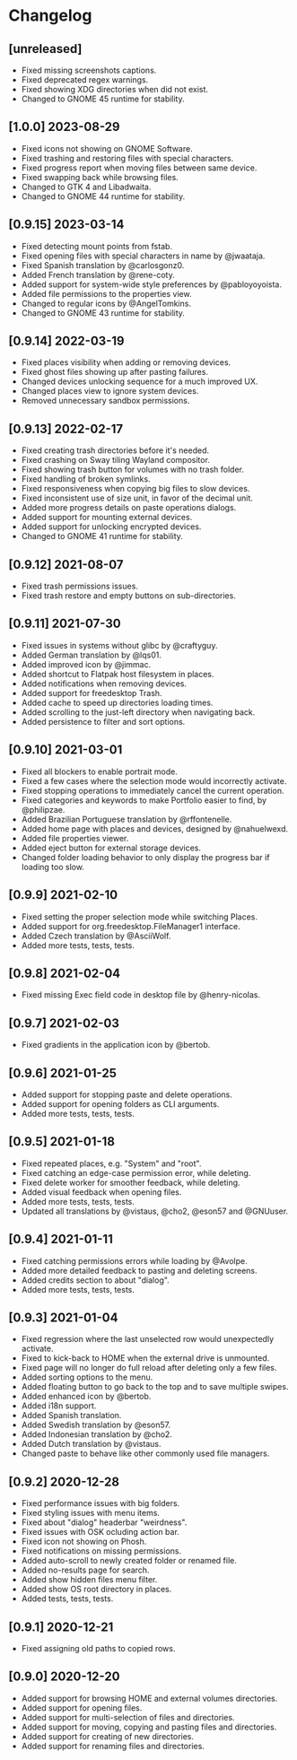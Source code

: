 # Changelog

## [unreleased]

- Fixed missing screenshots captions.
- Fixed deprecated regex warnings.
- Fixed showing XDG directories when did not exist.
- Changed to GNOME 45 runtime for stability.

## [1.0.0] 2023-08-29

- Fixed icons not showing on GNOME Software.
- Fixed trashing and restoring files with special characters.
- Fixed progress report when moving files between same device.
- Fixed swapping back while browsing files.
- Changed to GTK 4 and Libadwaita.
- Changed to GNOME 44 runtime for stability.

## [0.9.15] 2023-03-14

- Fixed detecting mount points from fstab.
- Fixed opening files with special characters in name by @jwaataja.
- Fixed Spanish translation by @carlosgonz0.
- Added French translation by @rene-coty.
- Added support for system-wide style preferences by @pabloyoyoista.
- Added file permissions to the properties view.
- Changed to regular icons by @AngelTomkins.
- Changed to GNOME 43 runtime for stability.

## [0.9.14] 2022-03-19

- Fixed places visibility when adding or removing devices.
- Fixed ghost files showing up after pasting failures.
- Changed devices unlocking sequence for a much improved UX.
- Changed places view to ignore system devices.
- Removed unnecessary sandbox permissions.

## [0.9.13] 2022-02-17

- Fixed creating trash directories before it's needed.
- Fixed crashing on Sway tiling Wayland compositor.
- Fixed showing trash button for volumes with no trash folder.
- Fixed handling of broken symlinks.
- Fixed responsiveness when copying big files to slow devices.
- Fixed inconsistent use of size unit, in favor of the decimal unit.
- Added more progress details on paste operations dialogs.
- Added support for mounting external devices.
- Added support for unlocking encrypted devices.
- Changed to GNOME 41 runtime for stability.

## [0.9.12] 2021-08-07

- Fixed trash permissions issues.
- Fixed trash restore and empty buttons on sub-directories.

## [0.9.11] 2021-07-30

- Fixed issues in systems without glibc by @craftyguy.
- Added German translation by @lqs01.
- Added improved icon by @jimmac.
- Added shortcut to Flatpak host filesystem in places.
- Added notifications when removing devices.
- Added support for freedesktop Trash.
- Added cache to speed up directories loading times.
- Added scrolling to the just-left directory when navigating back.
- Added persistence to filter and sort options.

## [0.9.10] 2021-03-01

- Fixed all blockers to enable portrait mode.
- Fixed a few cases where the selection mode would incorrectly activate.
- Fixed stopping operations to immediately cancel the current operation.
- Fixed categories and keywords to make Portfolio easier to find, by @philipzae.
- Added Brazilian Portuguese translation by @rffontenelle.
- Added home page with places and devices, designed by @nahuelwexd.
- Added file properties viewer.
- Added eject button for external storage devices.
- Changed folder loading behavior to only display the progress bar if loading too slow.

## [0.9.9] 2021-02-10

- Fixed setting the proper selection mode while switching Places.
- Added support for org.freedesktop.FileManager1 interface.
- Added Czech translation by @AsciiWolf.
- Added more tests, tests, tests.

## [0.9.8] 2021-02-04

- Fixed missing Exec field code in desktop file by @henry-nicolas.

## [0.9.7] 2021-02-03

- Fixed gradients in the application icon by @bertob.

## [0.9.6] 2021-01-25

- Added support for stopping paste and delete operations.
- Added support for opening folders as CLI arguments.
- Added more tests, tests, tests.

## [0.9.5] 2021-01-18

- Fixed repeated places, e.g. "System" and "root".
- Fixed catching an edge-case permission error, while deleting.
- Fixed delete worker for smoother feedback, while deleting.
- Added visual feedback when opening files.
- Added more tests, tests, tests.
- Updated all translations by @vistaus, @cho2, @eson57 and @GNUuser.

## [0.9.4] 2021-01-11

- Fixed catching permissions errors while loading by @Avolpe.
- Added more detailed feedback to pasting and deleting screens.
- Added credits section to about "dialog".
- Added more tests, tests, tests.

## [0.9.3] 2021-01-04

- Fixed regression where the last unselected row would unexpectedly activate.
- Fixed to kick-back to HOME when the external drive is unmounted.
- Fixed page will no longer do full reload after deleting only a few files.
- Added sorting options to the menu.
- Added floating button to go back to the top and to save multiple swipes.
- Added enhanced icon by @bertob.
- Added i18n support.
- Added Spanish translation.
- Added Swedish translation by @eson57.
- Added Indonesian translation by @cho2.
- Added Dutch translation by @vistaus.
- Changed paste to behave like other commonly used file managers.

## [0.9.2] 2020-12-28

- Fixed performance issues with big folders.
- Fixed styling issues with menu items.
- Fixed about "dialog" headerbar "weirdness".
- Fixed issues with OSK ocluding action bar.
- Fixed icon not showing on Phosh.
- Fixed notifications on missing permissions.
- Added auto-scroll to newly created folder or renamed file.
- Added no-results page for search.
- Added show hidden files menu filter.
- Added show OS root directory in places.
- Added tests, tests, tests.

## [0.9.1] 2020-12-21

- Fixed assigning old paths to copied rows.

## [0.9.0] 2020-12-20

- Added support for browsing HOME and external volumes directories.
- Added support for opening files.
- Added support for multi-selection of files and directories.
- Added support for moving, copying and pasting files and directories.
- Added support for creating of new directories.
- Added support for renaming files and directories.
